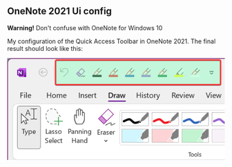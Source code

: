 ## OneNote 2021 Ui config
**Warning!** Don't confuse with OneNote for Windows 10

My configuration of the Quick Access Toolbar in OneNote 2021. The final result should look like this:

![OneNote 2021 Quick Access Toolbar](../../Images/OneNote2021QuickAccessToolbar.png)
